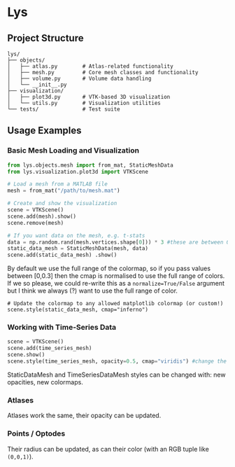 # Lys


## Project Structure

```
lys/
├── objects/
│   ├── atlas.py        # Atlas-related functionality
│   ├── mesh.py         # Core mesh classes and functionality
│   ├── volume.py       # Volume data handling
│   └── __init__.py
├── visualization/
│   ├── plot3d.py       # VTK-based 3D visualization
│   └── utils.py        # Visualization utilities
└── tests/              # Test suite
```


## Usage Examples

### Basic Mesh Loading and Visualization
```python
from lys.objects.mesh import from_mat, StaticMeshData
from lys.visualization.plot3d import VTKScene

# Load a mesh from a MATLAB file
mesh = from_mat("/path/to/mesh.mat")

# Create and show the visualization
scene = VTKScene()
scene.add(mesh).show()
scene.remove(mesh)

# If you want data on the mesh, e.g. t-stats
data = np.random.rand(mesh.vertices.shape[0])) * 3 #these are between 0 and 3
static_data_mesh = StaticMeshData(mesh, data) 
scene.add(static_data_mesh) .show()
```

By default we use the full range of the colormap, so if you pass values between [0,0.3] then the cmap is normalised to use the full range of colors. If we so please, we could re-write this as a `normalize=True/False` argument but I think we always (?) want to use the full range of color.

```
# Update the colormap to any allowed matplotlib colormap (or custom!)
scene.style(static_data_mesh, cmap="inferno")
```


### Working with Time-Series Data
```python
scene = VTKScene()
scene.add(time_series_mesh)
scene.show()
scene.style(time_series_mesh, opacity=0.5, cmap="viridis") #change the opacity and/or cmap
```

StaticDataMesh and TimeSeriesDataMesh styles can be changed with: new opacities, new colormaps.


### Atlases
Atlases work the same, their opacity can be updated. 

### Points / Optodes
Their radius can be updated, as can their color (with an RGB tuple like `(0,0,1)`).

